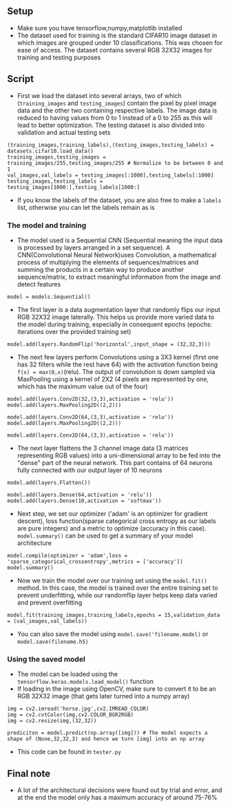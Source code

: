 ## Setup
- Make sure you have tensorflow,numpy,matplotlib installed
- The dataset used for training is the standard CIFAR10 image dataset in which images are grouped under 10 classifications. This was chosen for ease of access. The dataset contains several RGB 32X32 images for training and testing purposes

## Script 
- First we load the dataset into several arrays, two of which (`training_images` and `testing_images`) contain the pixel by pixel image data and the other two containing respective labels. The image data is reduced to having values from 0 to 1 instead of a 0 to 255 as this will lead to better optimization. The testing dataset is also divided into validation and actual testing sets
```
(training_images,training_labels),(testing_images,testing_labels) = datasets.cifar10.load_data()
training_images,testing_images = training_images/255,testing_images/255 # Normalize to be between 0 and 1
val_images,val_labels = testing_images[:1000],testing_labels[:1000]
testing_images,testing_labels = testing_images[1000:],testing_labels[1000:]
```

- If you know the labels of the dataset, you are also free to make a `labels` list, otherwise you can let the labels remain as is

### The model and training
- The model used is a Sequential CNN (Sequential meaning the input data is processed by layers arranged in a set sequence). A CNN(Convolutional Neural Network)uses Convolution, a mathematical process of multiplying the elements of sequences/matrices and summing the products in a certain way to produce another sequence/matrix, to extract meaningful information from the image and detect features
```
model = models.Sequential()
```

- The first layer is a data augmentation layer that randomly flips our input RGB 32X32 image laterally. This helps us provide more varied data to the model during training, especially in consequent epochs (epochs: iterations over the provided training set)
```
model.add(layers.RandomFlip('horizontal',input_shape = (32,32,3)))
```

- The next few layers perform Convolutions using a 3X3 kernel (first one has 32 filters while the rest have 64) with the activation function being `f(x) = max(0,x)`(relu). The output of convolution is down sampled via MaxPooling using a kernel of 2X2 (4 pixels are represented by one, which has the maximum value out of the four)
```
model.add(layers.Conv2D(32,(3,3),activation = 'relu'))
model.add(layers.MaxPooling2D((2,2)))

model.add(layers.Conv2D(64,(3,3),activation = 'relu'))
model.add(layers.MaxPooling2D((2,2)))

model.add(layers.Conv2D(64,(3,3),activation = 'relu'))
```

- The next layer flattens the 3 channel image data (3 matrices representing RGB values) into a uni-dimensional array to be fed into the "dense" part of the neural network. This part contains of 64 neurons fully connected with our output layer of 10 neurons
```
model.add(layers.Flatten())

model.add(layers.Dense(64,activation = 'relu'))
model.add(layers.Dense(10,activation = 'softmax'))
```

- Next step, we set our optimizer ('adam' is an optimizer for gradient descent), loss function(sparse categorical cross entropy as our labels are pure integers) and a metric to optimize (accuracy in this case). `model.summary()` can be used to get a summary of your model architecture
```
model.compile(optimizer = 'adam',loss = 'sparse_categorical_crossentropy',metrics = ['accuracy'])
model.summary()
```

- Now we train the model over our training set using the `model.fit()` method. In this case, the model is trained over the entire training set to prevent underfitting, while our randomflip layer helps keep data varied and prevent overfitting
```
model.fit(training_images,training_labels,epochs = 15,validation_data = (val_images,val_labels))
```
- You can also save the model using `model.save('filename.model)` or `model.save(filename.h5)`

### Using the saved model
- The model can be loaded using the `tensorflow.keras.models.load_model()` function 
- If loading in the image using OpenCV, make sure to convert it to be an RGB 32X32 image (that gets later turned into a numpy array)
```
img = cv2.imread('horse.jpg',cv2.IMREAD_COLOR)
img = cv2.cvtColor(img,cv2.COLOR_BGR2RGB)
img = cv2.resize(img,(32,32))

prediciton = model.predict(np.array([img])) # The model expects a shape of (None,32,32,3) and hence we turn [img] into an np array
```
- This code can be found in `tester.py`

## Final note
- A lot of the architectural decisions were found out by trial and error, and at the end the model only has a maximum accuracy of around 75-76%